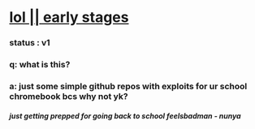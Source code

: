 # [lol || early stages](https://github.com/nuunya/lol)
### status : v1
### q: what is this?
### a: just some simple github repos with exploits for ur school chromebook bcs why not yk?

##### just getting prepped for going back to school feelsbadman - nunya
